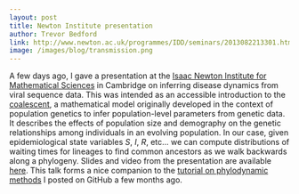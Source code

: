 ```yaml
---
layout: post
title: Newton Institute presentation
author: Trevor Bedford
link: http://www.newton.ac.uk/programmes/IDD/seminars/2013082213301.html
image: /images/blog/transmission.png
---
```


A few days ago, I gave a presentation at the [Isaac Newton Institute for Mathematical Sciences](http://www.newton.ac.uk/) in Cambridge on inferring disease dynamics from viral sequence data.  This was intended as an accessible introduction to the [coalescent](http://en.wikipedia.org/wiki/Coalescent_theory), a mathematical model originally developed in the context of population genetics to infer population-level parameters from genetic data. It describes the effects of population size and demography on the genetic relationships among individuals in an evolving population.  In our case, given epidemiological state variables <i>S</i>, <i>I</i>, <i>R</i>, etc... we can compute distributions of waiting times for lineages to find common ancestors as we walk backwards along a phylogeny.  Slides and video from the presentation are available [here](http://www.newton.ac.uk/programmes/IDD/seminars/2013082213301.html).  This talk forms a nice companion to the [tutorial on phylodynamic methods](https://github.com/trvrb/influenza-dynamics-practical) I posted on GitHub a few months ago.

